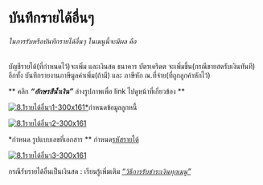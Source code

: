 # บันทึกรายได้อื่นๆ

######  ในการรับหรือบันทึกรายได้อื่นๆ ในเมนูนี้จะมีผล คือ
บัญชีรายได้(ที่กำหนดไว้)จะเพิ่ม และเงินสด ธนาคาร บัตรเคริดต
จะเพิ่มขึ้น(กรณีขายสดรับเงินทันที) อีกทั้ง บันทึกรายงานภาษีมูลค่าเพิ่ม(ถ้ามี)
และ ภาษีหัก ณ.ที่จ่าย(ที่ถูกลูกค้าหักไว้)

** คลิก  _**“อักษรสีน้ำเงิน”**_ ล่างรูปภาพเพื่อ link ไปดูหน้าที่เกี่ยวข้อง **

[![8.1รายได้อื่นๆ1-300x161](http://www.smlaccount.com/manual/wp-content/uploads/2017/10/8.1รายได้อื่นๆ1-300x161.jpg)*](http://www.smlaccount.com/manual/wp-content/uploads/2017/10/8.1รายได้อื่นๆ1.jpg)กำหนดข้อมูลลูกหนี้

[![8.1รายได้อื่นๆ2-300x161](http://www.smlaccount.com/manual/wp-content/uploads/2017/10/8.1รายได้อื่นๆ2-300x161.jpg)](http://www.smlaccount.com/manual/wp-content/uploads/2017/10/8.1รายได้อื่นๆ2.jpg)

*กำหนด รูปแบบเลขที่เอกสาร  ** กำหนด[รหัสรายได้](http://www.smlaccount.com/manual/?page_id=522)

[![8.1รายได้อื่นๆ3-300x161](http://www.smlaccount.com/manual/wp-content/uploads/2017/10/8.1รายได้อื่นๆ3-300x161.jpg)](http://www.smlaccount.com/manual/wp-content/uploads/2017/10/8.1รายได้อื่นๆ3.jpg)

กรณีรับรายได้อื่นเป็นเงินสด : เรียนรู้เพิ่มเติม [
_“วิธีการรับชำระเงินทุกเมนู”_](http://www.smlaccount.com/manual/?page_id=365)

